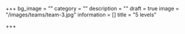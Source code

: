 +++
bg_image = ""
category = ""
description = ""
draft = true
image = "/images/teams/team-3.jpg"
information = []
title = "5 levels"

+++
